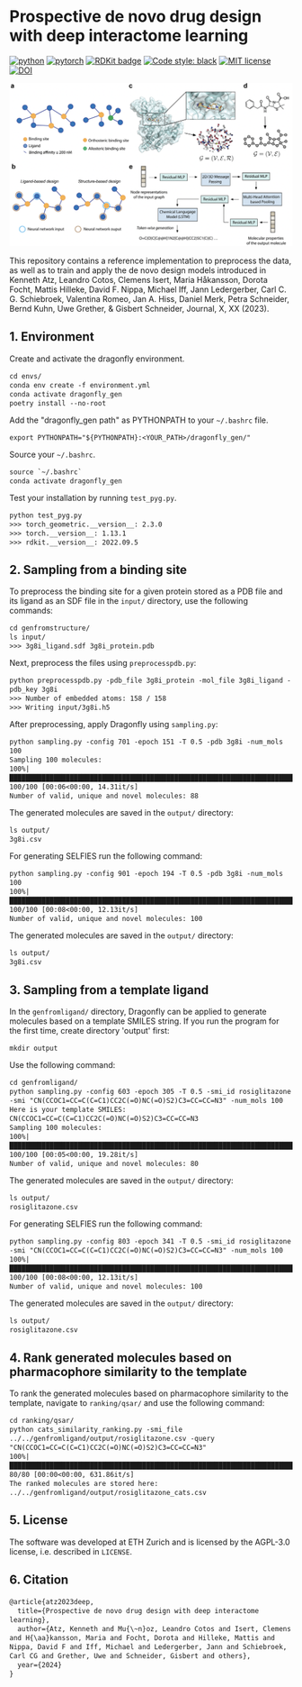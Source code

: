 # Prospective de novo drug design with deep interactome learning

[![python](https://img.shields.io/badge/Python-3.8-3776AB.svg?style=flat&logo=python&logoColor=yellow)](https://www.python.org)
[![pytorch](https://img.shields.io/badge/PyTorch-1.13.1-EE4C2C.svg?style=flat&logo=pytorch)](https://pytorch.org)
[![RDKit badge](https://img.shields.io/badge/Powered%20by-RDKit-3838ff.svg?logo=data:image/png;base64,iVBORw0KGgoAAAANSUhEUgAAABAAAAAQBAMAAADt3eJSAAAABGdBTUEAALGPC/xhBQAAACBjSFJNAAB6JgAAgIQAAPoAAACA6AAAdTAAAOpgAAA6mAAAF3CculE8AAAAFVBMVEXc3NwUFP8UPP9kZP+MjP+0tP////9ZXZotAAAAAXRSTlMAQObYZgAAAAFiS0dEBmFmuH0AAAAHdElNRQfmAwsPGi+MyC9RAAAAQElEQVQI12NgQABGQUEBMENISUkRLKBsbGwEEhIyBgJFsICLC0iIUdnExcUZwnANQWfApKCK4doRBsKtQFgKAQC5Ww1JEHSEkAAAACV0RVh0ZGF0ZTpjcmVhdGUAMjAyMi0wMy0xMVQxNToyNjo0NyswMDowMDzr2J4AAAAldEVYdGRhdGU6bW9kaWZ5ADIwMjItMDMtMTFUMTU6MjY6NDcrMDA6MDBNtmAiAAAAAElFTkSuQmCC)](https://www.rdkit.org/)
[![Code style: black](https://img.shields.io/badge/code%20style-black-000000.svg)](https://github.com/psf/black)
[![MIT license](https://img.shields.io/badge/License-MIT-blue.svg)](https://lbesson.mit-license.org/)
[![DOI](https://img.shields.io/badge/DOI-10.1038/s41557--023--01360--5-green)](https://doi.org/10.26434/chemrxiv-2023-cbq9k)

![](dragonfly_gen/imgs/Figure1.png)

This repository contains a reference implementation to preprocess the data, as well as to train and apply the de novo design models introduced in Kenneth Atz, Leandro Cotos, Clemens Isert, Maria Håkansson, Dorota Focht, Mattis Hilleke, David F. Nippa, Michael Iff, Jann Ledergerber, Carl C. G. Schiebroek, Valentina Romeo, Jan A. Hiss, Daniel Merk, Petra Schneider, Bernd Kuhn, Uwe Grether, & Gisbert Schneider, Journal, X, XX (2023).

## 1. Environment
Create and activate the dragonfly environment. 

```
cd envs/
conda env create -f environment.yml
conda activate dragonfly_gen
poetry install --no-root
```

Add the "dragonfly_gen path" as PYTHONPATH to your `~/.bashrc` file. 

```
export PYTHONPATH="${PYTHONPATH}:<YOUR_PATH>/dragonfly_gen/"
```

Source your `~/.bashrc`.

```
source `~/.bashrc`
conda activate dragonfly_gen
```

Test your installation by running `test_pyg.py`.

```
python test_pyg.py 
>>> torch_geometric.__version__: 2.3.0
>>> torch.__version__: 1.13.1
>>> rdkit.__version__: 2022.09.5
```

## 2. Sampling from a binding site

To preprocess the binding site for a given protein stored as a PDB file and its ligand as an SDF file in the `input/` directory, use the following commands:

```
cd genfromstructure/
ls input/
>>> 3g8i_ligand.sdf 3g8i_protein.pdb
```

Next, preprocess the files using `preprocesspdb.py`:
```
python preprocesspdb.py -pdb_file 3g8i_protein -mol_file 3g8i_ligand -pdb_key 3g8i
>>> Number of embedded atoms: 158 / 158
>>> Writing input/3g8i.h5
```

After preprocessing, apply Dragonfly using `sampling.py`:
```
python sampling.py -config 701 -epoch 151 -T 0.5 -pdb 3g8i -num_mols 100
Sampling 100 molecules:
100%|██████████████████████████████████████████████████████████████████████████████████████████████████████████████████████|  100/100 [00:06<00:00, 14.31it/s]
Number of valid, unique and novel molecules: 88
```

The generated molecules are saved in the `output/` directory:
```
ls output/
3g8i.csv
```

For generating SELFIES run the following command:
```
python sampling.py -config 901 -epoch 194 -T 0.5 -pdb 3g8i -num_mols 100
100%|██████████████████████████████████████████████████████████████████████████████████████████████████████████████████████|  100/100 [00:08<00:00, 12.13it/s]
Number of valid, unique and novel molecules: 100
```

The generated molecules are saved in the `output/` directory:
```
ls output/
3g8i.csv
```

## 3. Sampling from a template ligand

In the `genfromligand/` directory, Dragonfly can be applied to generate molecules based on a template SMILES string.
If you run the program for the first time, create directory 'output' first:
```
mkdir output
```
Use the following command:
```
cd genfromligand/
python sampling.py -config 603 -epoch 305 -T 0.5 -smi_id rosiglitazone -smi "CN(CCOC1=CC=C(C=C1)CC2C(=O)NC(=O)S2)C3=CC=CC=N3" -num_mols 100
Here is your template SMILES: CN(CCOC1=CC=C(C=C1)CC2C(=O)NC(=O)S2)C3=CC=CC=N3
Sampling 100 molecules:
100%|██████████████████████████████████████████████████████████████████████████████████████████████████████████████████████|  100/100 [00:05<00:00, 19.28it/s]
Number of valid, unique and novel molecules: 80
```

The generated molecules are saved in the `output/` directory:
```
ls output/
rosiglitazone.csv
```

For generating SELFIES run the following command:
```
python sampling.py -config 803 -epoch 341 -T 0.5 -smi_id rosiglitazone -smi "CN(CCOC1=CC=C(C=C1)CC2C(=O)NC(=O)S2)C3=CC=CC=N3" -num_mols 100
100%|██████████████████████████████████████████████████████████████████████████████████████████████████████████████████████|  100/100 [00:08<00:00, 12.13it/s]
Number of valid, unique and novel molecules: 100
```

The generated molecules are saved in the `output/` directory:
```
ls output/
rosiglitazone.csv
```


## 4. Rank generated molecules based on pharmacophore similarity to the template

To rank the generated molecules based on pharmacophore similarity to the template, navigate to `ranking/qsar/` and use the following command:
```
cd ranking/qsar/
python cats_similarity_ranking.py -smi_file ../../genfromligand/output/rosiglitazone.csv -query "CN(CCOC1=CC=C(C=C1)CC2C(=O)NC(=O)S2)C3=CC=CC=N3"
100%|███████████████████████████████████████████████████████████████████████████████████████████████████████████████████████████████████████████████████████████████| 80/80 [00:00<00:00, 631.86it/s]
The ranked molecules are stored here: ../../genfromligand/output/rosiglitazone_cats.csv
```

## 5. License
The software was developed at ETH Zurich and is licensed by the AGPL-3.0 license, i.e. described in `LICENSE`.

## 6. Citation
```
@article{atz2023deep,
  title={Prospective de novo drug design with deep interactome learning},
  author={Atz, Kenneth and Mu{\~n}oz, Leandro Cotos and Isert, Clemens and H{\aa}kansson, Maria and Focht, Dorota and Hilleke, Mattis and Nippa, David F and Iff, Michael and Ledergerber, Jann and Schiebroek, Carl CG and Grether, Uwe and Schneider, Gisbert and others},
  year={2024}
}
```



